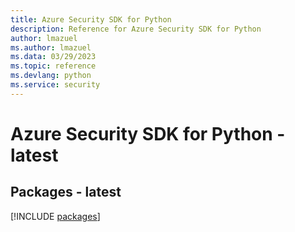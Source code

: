```yaml
---
title: Azure Security SDK for Python
description: Reference for Azure Security SDK for Python
author: lmazuel
ms.author: lmazuel
ms.data: 03/29/2023
ms.topic: reference
ms.devlang: python
ms.service: security
---
```

# Azure Security SDK for Python - latest
## Packages - latest
[!INCLUDE [packages](security-index.md)]